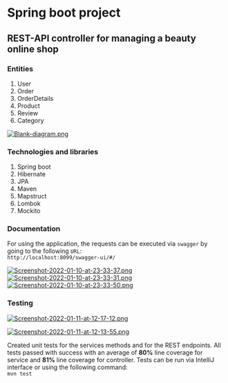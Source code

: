 # Spring boot project

## REST-API controller for managing a beauty online shop

### Entities
1. User
2. Order
3. OrderDetails
4. Product
5. Review
6. Category

[![Blank-diagram.png](https://i.postimg.cc/VLNhByS1/Blank-diagram.png)](https://postimg.cc/QVRShykn)

### Technologies and libraries

1. Spring boot
2. Hibernate
3. JPA
4. Maven
5. Mapstruct
6. Lombok
7. Mockito

### Documentation

For using the application, the requests can be executed via ```swagger``` by going to the following ```URL```:
<br>
```http://localhost:8099/swagger-ui/#/```
<br>

[![Screenshot-2022-01-10-at-23-33-37.png](https://i.postimg.cc/KzZdT67X/Screenshot-2022-01-10-at-23-33-37.png)](https://postimg.cc/sBN6d00K)
[![Screenshot-2022-01-10-at-23-33-31.png](https://i.postimg.cc/vm7JcYVL/Screenshot-2022-01-10-at-23-33-31.png)](https://postimg.cc/nszRWtTC)
[![Screenshot-2022-01-10-at-23-33-50.png](https://i.postimg.cc/NMpZkdbK/Screenshot-2022-01-10-at-23-33-50.png)](https://postimg.cc/Ppv6tzgH)

### Testing
[![Screenshot-2022-01-11-at-12-17-12.png](https://i.postimg.cc/9M8yp99m/Screenshot-2022-01-11-at-12-17-12.png)](https://postimg.cc/sQWBfvKq)

[![Screenshot-2022-01-11-at-12-13-55.png](https://i.postimg.cc/NMf1mD5C/Screenshot-2022-01-11-at-12-13-55.png)](https://postimg.cc/McNM8y01)

Created unit tests for the services methods and for the REST endpoints. All tests passed with success with
an average of **80%** line coverage for service and **81%** line coverage for controller.
Tests can be run via IntelliJ interface or using the following command:
<br>
```mvn test```
<br>
